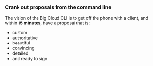 ### Crank out proposals from the command line
The vision of the Big Cloud CLI is to get off the phone with a client, and within __15 minutes__, have a proposal that is:
- custom
- authoritative
- beautiful
- convincing
- detailed
- and ready to sign